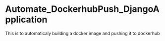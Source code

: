 # Automate_DockerhubPush_DjangoApplication
This is to automaticaly building a docker image and pushing it to dockerhub
